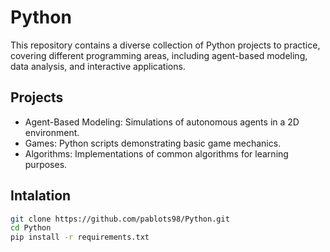 # Python
This repository contains a diverse collection of Python projects to practice, covering different programming areas, including agent-based modeling, data analysis, and interactive applications.
## Projects
- Agent-Based Modeling: Simulations of autonomous agents in a 2D environment.
- Games: Python scripts demonstrating basic game mechanics.
- Algorithms: Implementations of common algorithms for learning purposes.
## Intalation
```bash
git clone https://github.com/pablots98/Python.git
cd Python
pip install -r requirements.txt
```
